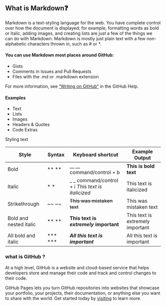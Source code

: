 ## What is Markdown:question:

Markdown is a text-styling language for the web. You have complete control over how the 
document is displayed; for example, formatting words as bold or italic, adding images, and creating 
lists are just a few of the things we can do with Markdown. Markdown is mostly just plain
text with a few non-alphabetic characters thrown in, such as # or *.


#### You can use Markdown most places around GitHub:

* Gists
* Comments in Issues and Pull Requests
* Files with the .md or .markdown extension

For more information, see [“Writing on GitHub”](https://docs.github.com/en/github/writing-on-github) in the GitHub Help.

 #### Examples

* Text
* Lists 
* Images 
* Headers & Quotes 
* Code Extras


Styling text

Style |	Syntax	| Keyboard shortcut	| Example	Output
----- |  ------ |-------------------|---------------
Bold	| ** **  | __ __	command/control + b	| **This is bold text**	 | This is bold text
Italic |	* * |  _ _	command/control + i	*This text is italicized* |	This text is italicized
Strikethrough	| ~~ ~~	|	~~This was mistaken text~~	 | This was mistaken text
Bold and nested italic |	** ** |	**This text is _extremely_ important**	|This text is extremely important
All bold and italic |	*** ***	 |	***All this text is important***	|All this text is important





 ### what is GitHub ?
At a high level, GitHub is a website and cloud-based service that helps developers store and manage their code and track and control changes to their code.
 
 GitHub Pages lets you turn GitHub repositories into websites that showcase your portfolio, your projects, their documentation, or anything else you want to share with the world.  Get started today by [visiting](https://pages.github.com) to learn more.
